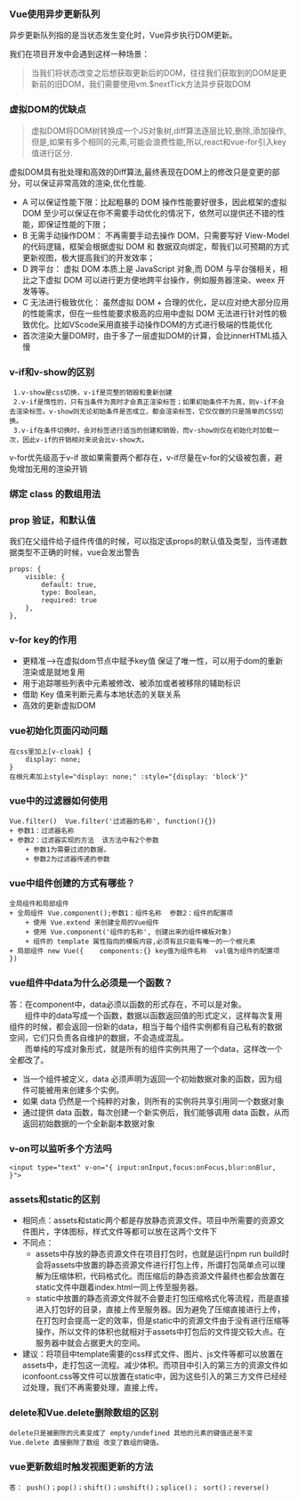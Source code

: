 ### Vue使用异步更新队列
异步更新队列指的是当状态发生变化时，Vue异步执行DOM更新。

我们在项目开发中会遇到这样一种场景：
>当我们将状态改变之后想获取更新后的DOM，往往我们获取到的DOM是更新前的旧DOM，我们需要使用vm.$nextTick方法异步获取DOM

### 虚拟DOM的优缺点
>虚拟DOM将DOM树转换成一个JS对象树,diff算法逐层比较,删除,添加操作,但是,如果有多个相同的元素,可能会浪费性能,所以,react和vue-for引入key值进行区分.

虚拟DOM具有批处理和高效的Diff算法,最终表现在DOM上的修改只是变更的部分，可以保证非常高效的渲染,优化性能.
+ A 可以保证性能下限：比起粗暴的 DOM 操作性能要好很多，因此框架的虚拟 DOM 至少可以保证在你不需要手动优化的情况下，依然可以提供还不错的性能，即保证性能的下限；
+ B 无需手动操作DOM： 不再需要手动去操作 DOM，只需要写好 View-Model 的代码逻辑，框架会根据虚拟 DOM 和 数据双向绑定，帮我们以可预期的方式更新视图，极大提高我们的开发效率；
+ D 跨平台： 虚拟 DOM 本质上是 JavaScript 对象,而 DOM 与平台强相关，相比之下虚拟 DOM 可以进行更方便地跨平台操作，例如服务器渲染、weex 开发等等。
+ C 无法进行极致优化： 虽然虚拟 DOM + 合理的优化，足以应对绝大部分应用的性能需求，但在一些性能要求极高的应用中虚拟 DOM 无法进行针对性的极致优化。比如VScode采用直接手动操作DOM的方式进行极端的性能优化
+ 首次渲染大量DOM时，由于多了一层虚拟DOM的计算，会比innerHTML插入慢

### v-if和v-show的区别
     1.v-show是css切换，v-if是完整的销毁和重新创建
     2.v-if是惰性的，只有当条件为真时才会真正渲染标签；如果初始条件不为真，则v-if不会去渲染标签。v-show则无论初始条件是否成立，都会渲染标签，它仅仅做的只是简单的CSS切换。
     3.v-if在条件切换时，会对标签进行适当的创建和销毁，而v-show则仅在初始化时加载一次，因此v-if的开销相对来说会比v-show大。
v-for优先级高于v-if 故如果需要两个都存在，v-if尽量在v-for的父级被包裹，避免增加无用的渲染开销

### 绑定 class 的数组用法
### prop 验证，和默认值
我们在父组件给子组件传值的时候，可以指定该props的默认值及类型，当传递数据类型不正确的时候，vue会发出警告
```vue
props: {
    visible: {
        default: true,
        type: Boolean,
        required: true
    },
},
```
### v-for key的作用
+ 更精准-->在虚拟dom节点中赋予key值 保证了唯一性，可以用于dom的重新渲染或是就地复用<br />
+ 用于追踪哪些列表中元素被修改、被添加或者被移除的辅助标识<br />
+ 借助 Key 值来判断元素与本地状态的关联关系
+ 高效的更新虚拟DOM
### vue初始化页面闪动问题
    在css里加上[v-cloak] {
        display: none;
    }
    在根元素加上style="display: none;" :style="{display: 'block'}"
### vue中的过滤器如何使用
    Vue.filter()  Vue.filter('过滤器的名称', function(){})
    + 参数1：过滤器名称
    + 参数2：过滤器实现的方法  该方法中有2个参数  
        + 参数1为需要过滤的数据，
        + 参数2为过滤器传递的参数
### vue中组件创建的方式有哪些？
    全局组件和局部组件
    + 全局组件 Vue.component();参数1：组件名称  参数2：组件的配置项
        + 使用 Vue.extend 来创建全局的Vue组件
        + 使用 Vue.component('组件的名称', 创建出来的组件模板对象)
        + 组件的 template 属性指向的模板内容,必须有且只能有唯一的一个根元素
    + 局部组件 new Vue({    components:{} key值为组件名称  val值为组件的配置项 })

### vue组件中data为什么必须是一个函数？
答：在component中，data必须以函数的形式存在，不可以是对象。<br />
&emsp;&emsp;组件中的data写成一个函数，数据以函数返回值的形式定义，这样每次复用组件的时候，都会返回一份新的data，相当于每个组件实例都有自己私有的数据空间，它们只负责各自维护的数据，不会造成混乱。<br />
&emsp;&emsp;而单纯的写成对象形式，就是所有的组件实例共用了一个data，这样改一个全都改了。

+ 当一个组件被定义，data 必须声明为返回一个初始数据对象的函数，因为组件可能被用来创建多个实例。
+ 如果 data 仍然是一个纯粹的对象，则所有的实例将共享引用同一个数据对象
+ 通过提供 data 函数，每次创建一个新实例后，我们能够调用 data 函数，从而返回初始数据的一个全新副本数据对象



### v-on可以监听多个方法吗
```vue
<input type="text" v-on="{ input:onInput,focus:onFocus,blur:onBlur, }">
```
### assets和static的区别
+ 相同点：assets和static两个都是存放静态资源文件。项目中所需要的资源文件图片，字体图标，样式文件等都可以放在这两个文件下
+ 不同点：
    + assets中存放的静态资源文件在项目打包时，也就是运行npm run build时会将assets中放置的静态资源文件进行打包上传，所谓打包简单点可以理解为压缩体积，代码格式化。而压缩后的静态资源文件最终也都会放置在static文件中跟着index.html一同上传至服务器。
    + static中放置的静态资源文件就不会要走打包压缩格式化等流程，而是直接进入打包好的目录，直接上传至服务器。因为避免了压缩直接进行上传，在打包时会提高一定的效率，但是static中的资源文件由于没有进行压缩等操作，所以文件的体积也就相对于assets中打包后的文件提交较大点。在服务器中就会占据更大的空间。
+ 建议：将项目中template需要的css样式文件、图片、js文件等都可以放置在assets中，走打包这一流程。减少体积。而项目中引入的第三方的资源文件如iconfoont.css等文件可以放置在static中，因为这些引入的第三方文件已经经过处理，我们不再需要处理，直接上传。

### delete和Vue.delete删除数组的区别
    delete只是被删除的元素变成了 empty/undefined 其他的元素的键值还是不变
    Vue.delete 直接删除了数组 改变了数组的键值。
### vue更新数组时触发视图更新的方法
    答： push()；pop()；shift()；unshift()；splice()； sort()；reverse()